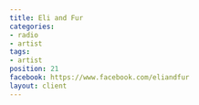 ```yaml
---
title: Eli and Fur
categories:
- radio
- artist
tags:
- artist
position: 21
facebook: https://www.facebook.com/eliandfur
layout: client
---
```


